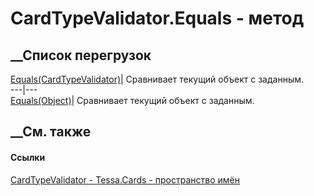 # CardTypeValidator.Equals - метод
##  __Список перегрузок
[Equals(CardTypeValidator)](M_Tessa_Cards_CardTypeValidator_Equals_1.htm)|
Сравнивает текущий объект с заданным.  
---|---  
[Equals(Object)](M_Tessa_Cards_CardTypeValidator_Equals.htm)| Сравнивает
текущий объект с заданным.  
##  __См. также
#### Ссылки
[CardTypeValidator - ](T_Tessa_Cards_CardTypeValidator.htm)
[Tessa.Cards - пространство имён](N_Tessa_Cards.htm)
